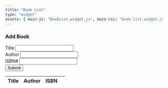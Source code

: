 ```yaml
---
title: "Book List"
type: "widget"
assets: { main-js: "BookList.widget.js", main-css: "book-list.widget.css" }
---
```

  <link rel="stylesheet" href="https://cdnjs.cloudflare.com/ajax/libs/skeleton/2.0.4/skeleton.css" />

<div class="widget-book-list__base container js-container" data-js-widget="BookList">
  <h3>Add Book</h3>
  <form id="book-form">
    <div>
      <label for="title">Title</label>
      <input type="text" id="title" class="u-full-width">
    </div>
    <div>
      <label for="author">Author</label>
      <input type="text" id="author" class="u-full-width">
    </div>
    <div>
      <label for="isbn">ISBN#</label>
      <input type="text" id="isbn" class="u-full-width">
    </div>
    <div>
      <input type="submit" value="Submit" class="u-full-width">
    </div>
  </form>
  <table class="u-full-width">
    <thead>
      <tr>
        <th>Title</th>
        <th>Author</th>
        <th>ISBN</th>
        <th></th>
      </tr>
    </thead>
    <tbody id="book-list"></tbody>
  </table>
  </div>